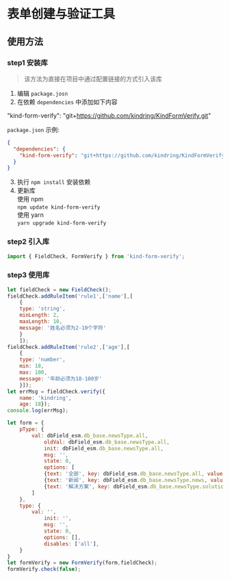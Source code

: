 # 表单创建与验证工具
## 使用方法
### step1 安装库
> 该方法为直接在项目中通过配置链接的方式引入该库

1. 编辑 `package.josn`
2. 在依赖 `dependencies` 中添加如下内容  

"kind-form-verify": "git+https://github.com/kindring/KindFormVerify.git"

`package.json` 示例:
```json
{
  "dependencies": {
    "kind-form-verify": "git+https://github.com/kindring/KindFormVerify.git"
  }
}
```

3. 执行 `npm install` 安装依赖
4. 更新库  
使用 npm  
`npm update kind-form-verify`  
使用 yarn  
`yarn upgrade kind-form-verify`

### step2 引入库
```js
import { FieldCheck, FormVerify } from 'kind-form-verify';
```

### step3 使用库
```js
let fieldCheck = new FieldCheck();
fieldCheck.addRuleItem('rule1',['name'],[
    {
    type: 'string',
    minLength: 2,
    maxLength: 10,
    message: '姓名必须为2-10个字符'
    }
    ]);
fieldCheck.addRuleItem('rule2',['age'],[
    {
    type: 'number',
    min: 18,
    max: 100,
    message: '年龄必须为18-100岁'
    }]);
let errMsg = fieldCheck.verify({
    name: 'kindring',
    age: 18});
console.log(errMsg);

let form = {
    pType: {
        val: dbField_esm.db_base.newsType.all,
            oldVal: dbField_esm.db_base.newsType.all,
            init: dbField_esm.db_base.newsType.all,
            msg: '',
            state: 0,
            options: [
            {text: '全部', key: dbField_esm.db_base.newsType.all, value: dbField_esm.db_base.newsType.all},
            {text: '新闻', key: dbField_esm.db_base.newsType.news, value: dbField_esm.db_base.newsType.news},
            {text: '解决方案', key: dbField_esm.db_base.newsType.solution, value: dbField_esm.db_base.newsType.solution},
        ]
    },
    type: {
        val: '',
            init: '',
            msg: '',
            state: 0,
            options: [],
            disables: ['all'],
    }
}
let formVerify = new FormVerify(form,fieldCheck);
formVerify.check(false);

```
